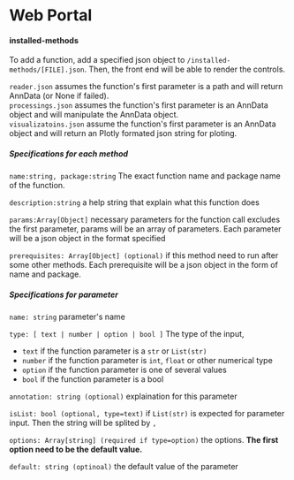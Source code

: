 # Web Portal

#### installed-methods
To add a function, add a specified json object to `/installed-methods/[FILE].json`. Then, the front end will be able to render the controls.

`reader.json` assumes the function's first parameter is a path and will return AnnData (or None if failed).  
`processings.json` assumes the function's first parameter is an AnnData object and will manipulate the AnnData object.  
`visualizatoins.json` assume the function's first parameter is an AnnData object
and will return an Plotly formated json string for ploting.

##### Specifications for each method
 `name:string, package:string` The exact function name and package name of the function.

 `description:string` a help string that explain what this function does

 `params:Array[Object]` necessary parameters for the function call excludes the first parameter, params will be an array of parameters. Each parameter will be a json object in the format specified

 `prerequisites: Array[Object] (optional)` if this method need to run after some other methods. Each prerequisite will be a json object in the form of name and package.


##### Specifications for parameter
 `name: string` parameter's name

 `type: [ text | number | option | bool ]` The type of the input,
  - `text` if the function parameter is a `str` or `List(str)`
  - `number` if the function parameter is `int`, `float` or other numerical type
  - `option` if the function parameter is one of several values
  - `bool` if the function parameter is a bool

`annotation: string (optional)` explaination for this parameter

`isList: bool (optional, type=text)`  if `List(str)` is expected for parameter input. Then the string will be splited by `, `

`options: Array[string] (required if type=option)` the options. __The first option need to be the default value.__

`default: string (optinoal)` the default value of the parameter
